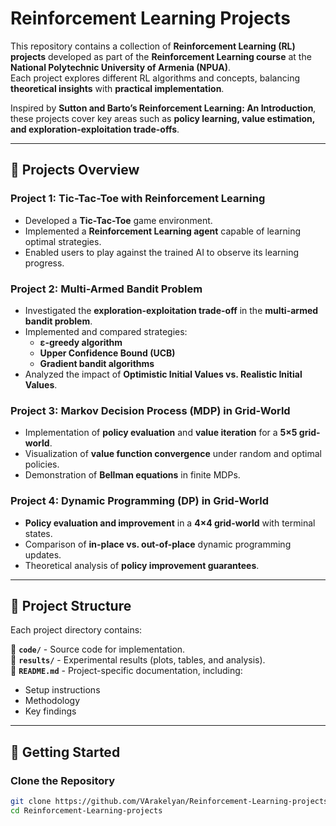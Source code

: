 # **Reinforcement Learning Projects**

This repository contains a collection of **Reinforcement Learning (RL) projects** developed as part of the **Reinforcement Learning course** at the **National Polytechnic University of Armenia (NPUA)**.  
Each project explores different RL algorithms and concepts, balancing **theoretical insights** with **practical implementation**.

Inspired by **Sutton and Barto’s Reinforcement Learning: An Introduction**, these projects cover key areas such as **policy learning, value estimation, and exploration-exploitation trade-offs**.

---

## **📌 Projects Overview**

### **Project 1: Tic-Tac-Toe with Reinforcement Learning**
- Developed a **Tic-Tac-Toe** game environment.
- Implemented a **Reinforcement Learning agent** capable of learning optimal strategies.
- Enabled users to play against the trained AI to observe its learning progress.


### **Project 2: Multi-Armed Bandit Problem**
- Investigated the **exploration-exploitation trade-off** in the **multi-armed bandit problem**.
- Implemented and compared strategies:
  - **ε-greedy algorithm**
  - **Upper Confidence Bound (UCB)**
  - **Gradient bandit algorithms**
- Analyzed the impact of **Optimistic Initial Values vs. Realistic Initial Values**.

### **Project 3: Markov Decision Process (MDP) in Grid-World**
- Implementation of **policy evaluation** and **value iteration** for a **5×5 grid-world**.
- Visualization of **value function convergence** under random and optimal policies.
- Demonstration of **Bellman equations** in finite MDPs.


### **Project 4: Dynamic Programming (DP) in Grid-World**
- **Policy evaluation and improvement** in a **4×4 grid-world** with terminal states.
- Comparison of **in-place vs. out-of-place** dynamic programming updates.
- Theoretical analysis of **policy improvement guarantees**.

---

## **📂 Project Structure**
Each project directory contains:  

📁 **`code/`** - Source code for implementation.  
📁 **`results/`** - Experimental results (plots, tables, and analysis).  
📄 **`README.md`** - Project-specific documentation, including:  
  - Setup instructions  
  - Methodology  
  - Key findings  

---

## **🚀 Getting Started**

### **Clone the Repository**
```bash
git clone https://github.com/VArakelyan/Reinforcement-Learning-projects.git
cd Reinforcement-Learning-projects

